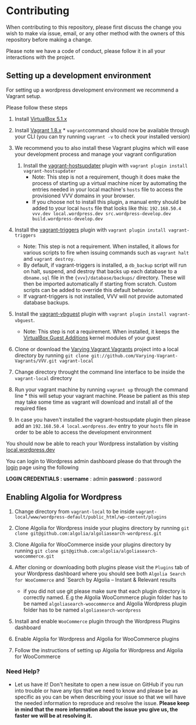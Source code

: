 # Contributing

When contributing to this repository, please first discuss the change you wish to make via issue,
email, or any other method with the owners of this repository before making a change. 

Please note we have a code of conduct, please follow it in all your interactions with the project.

## Setting up a development environment

For setting up a wordpress development environment we recommend a Vagrant setup.

Please follow these steps

1. Install [VirtualBox 5.1.x](https://www.virtualbox.org/wiki/Downloads)

2. Install [Vagrant 1.8.x](https://www.vagrantup.com/downloads.html)
		* `vagrant`command should now be available through your CLI (you can try running `vagrant -v` to check your installed version)

3. We recommend you to also install these Vagrant plugins which will ease your development process and manage your vagrant configuration
	1. Install the [vagrant-hostsupdater](https://github.com/cogitatio/vagrant-hostsupdater) plugin with `vagrant plugin install vagrant-hostsupdater`
        * Note: This step is not a requirement, though it does make the process of starting up a virtual machine nicer by automating the entries needed in your local machine's `hosts` file to access the provisioned VVV domains in your browser.
        * If you choose not to install this plugin, a manual entry should be added to your local `hosts` file that looks like this: `192.168.50.4  vvv.dev local.wordpress.dev src.wordpress-develop.dev build.wordpress-develop.dev`
  1. Install the [vagrant-triggers](https://github.com/emyl/vagrant-triggers) plugin with `vagrant plugin install vagrant-triggers`
      * Note: This step is not a requirement. When installed, it allows for various scripts to fire when issuing commands such as `vagrant halt` and `vagrant destroy`.
      * By default, if vagrant-triggers is installed, a `db_backup` script will run on halt, suspend, and destroy that backs up each database to a `dbname.sql` file in the `{vvv}/database/backups/` directory. These will then be imported automatically if starting from scratch. Custom scripts can be added to override this default behavior.
      * If vagrant-triggers is not installed, VVV will not provide automated database backups.
  1. Install the [vagrant-vbguest](https://github.com/dotless-de/vagrant-vbguest) plugin with `vagrant plugin install vagrant-vbguest`.
      * Note: This step is not a requirement. When installed, it keeps the [VirtualBox Guest Additions](https://www.virtualbox.org/manual/ch04.html) kernel modules of your guest 

3. Clone or download the [Varying Vagrant Vagrants](https://github.com/Varying-Vagrant-Vagrants/VVV) project into a local directory by running `git clone git://github.com/Varying-Vagrant-Vagrants/VVV.git vagrant-local`

4. Change directory throught the command line interface to be inside the `vagrant-local` directory

5. Run your vagrant machine by running `vagrant up` through the command line
		* this will setup your vagrant machine. Please be patient as this step may take some time as vagrant will download and install all of the required files 

6. In case you haven't installed the vagrant-hostsupdate plugin then please add an `192.168.50.4 local.wordpress.dev` entry to your `hosts` file in order to be able to access the development environment

You should now be able to reach your Wordpress installation by visiting [local.wordpress.dev](http://local.wordpress.dev)

You can login to Wordpress admin dashboard please do that through the [login](http://local.wordpress.dev/wp-login) page using the following 

**LOGIN CREDENTIALS :**
**username** : admin
**password** : password

## Enabling Algolia for Wordpress

1. Change directory from `vagrant-local` to be inside `vagrant-local/www/wordpress-default/public_html/wp-content/plugins`

2. Clone Algolia for Wordpress inside your plugins directory by running `git clone git@github.com:algolia/algoliasearch-wordpress.git`

3. Clone Algolia for WooCommerce inside your plugins directory by running `git clone git@github.com:algolia/algoliasearch-woocommerce.git`
	
4. After cloning or downloading both plugins please visit the `Plugins` tab of your Wordpress dashboard where you should see both `Algolia Search for WooCommerce` and `Search by Algolia – Instant & Relevant results
	* if you did not use git please make sure that each plugin directory is correctly named. E.g the Algolia WooCommerce plugin folder has to be named `algoliasearch-woocommerce` and Algolia Wordpress plugin folder has to be named `algoliasearch-wordpress` 

5. Install and enable `WooCommerce` plugin through the Wordpress Plugins dashboard

6. Enable Algolia for Wordpress and Algolia for WooCommerce plugins

7. Follow the instructions of setting up Algolia for Wordpress and Algolia for WooCommerce

### Need Help?

* Let us have it! Don't hesitate to open a new issue on GitHub if you run into trouble or have any tips that we need to know and please be as specific as you can be when describing your issue so that we will have the needed information to reproduce and resolve the issue. **Please keep in mind that the more information about the issue you give us, the faster we will be at resolving it.**

